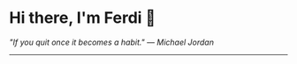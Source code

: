 <h1>Hi there, I'm Ferdi 👋</h1>

<p><em>
  "If you quit once it becomes a habit." — Michael Jordan
</em></p>

---
